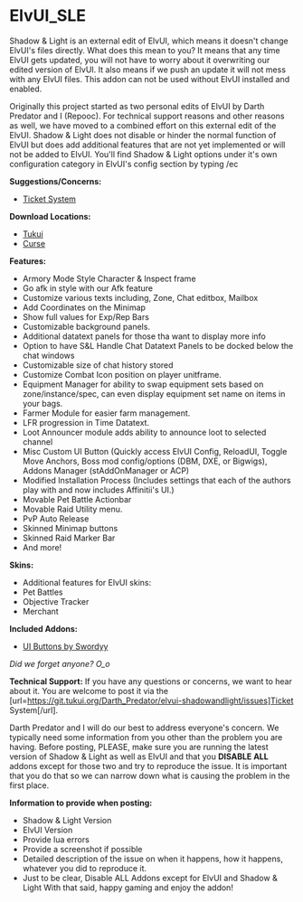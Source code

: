 ElvUI_SLE
=========

Shadow & Light is an external edit of ElvUI, which means it doesn't change ElvUI's files directly.
What does this mean to you?
It means that any time ElvUI gets updated, you will not have to worry about it overwriting our edited version of ElvUI.  It also means if we push an update it will not mess with any ElvUI files.  This addon can not be used without ElvUI installed and enabled.

Originally this project started as two personal edits of ElvUI by Darth Predator and I (Repooc).  For technical support reasons and other reasons as well, we have moved to a combined effort on this external edit of the ElvUI.  Shadow & Light does not disable or hinder the normal function of ElvUI but does add additional features that are not yet implemented or will not be added to ElvUI.
You'll find Shadow & Light options under it's own configuration category in ElvUI's config section by typing /ec

**Suggestions/Concerns:**
- [Ticket System](https://git.tukui.org/Darth_Predator/elvui-shadowandlight/issues "This link takes you to the ticket system on git.tukui.org, please make an account and submit your ticket.")

**Download Locations:**
- [Tukui](https://www.tukui.org/addons.php?id=38 "This link takes you to the Tukui.org website, you may download it here.")
- [Curse](http://www.curse.com/addons/wow/shadow-and-light-edit "This link takes you to the Curse.com website, you may download it here and help support the developers.")

**Features:**  
- Armory Mode Style Character & Inspect frame
- Go afk in style with our Afk feature
- Customize various texts including, Zone, Chat editbox, Mailbox
- Add Coordinates on the Minimap
- Show full values for Exp/Rep Bars
- Customizable background panels.
- Additional datatext panels for those tha want to display more info
- Option to have S&L Handle Chat Datatext Panels to be docked below the chat windows
- Customizable size of chat history stored
- Customize Combat Icon position on player unitframe.
- Equipment Manager for ability to swap equipment sets based on zone/instance/spec, can even display equipment set name on items in your bags.
- Farmer Module for easier farm management.
- LFR progression in Time Datatext.
- Loot Announcer module adds ability to announce loot to selected channel
- Misc Custom UI Button (Quickly access ElvUI Config, ReloadUI, Toggle Move Anchors, Boss mod config/options (DBM, DXE, or Bigwigs), Addons Manager (stAddOnManager or ACP)
- Modified Installation Process (Includes settings that each of the authors play with and now includes Affinitii's UI.)
- Movable Pet Battle Actionbar
- Movable Raid Utility menu.
- PvP Auto Release
- Skinned Minimap buttons
- Skinned Raid Marker Bar
- And more!

**Skins:**
- Additional features for ElvUI skins:
- Pet Battles
- Objective Tracker
- Merchant

**Included Addons:**
- [UI Buttons by Swordyy](http://www.tukui.org/forums/profile.php?id=7616 "This idea by Swordyy.")

*Did we forget anyone? O_o*

**Technical Support:**
If you have any questions or concerns, we want to hear about it.  You are welcome to post it via the [url=https://git.tukui.org/Darth_Predator/elvui-shadowandlight/issues]Ticket System[/url]. 

Darth Predator and I will do our best to address everyone's concern.  We typically need some information from you other than the problem you are having.  Before posting, PLEASE, make sure you are running the latest version of Shadow & Light as well as ElvUI and that you **DISABLE ALL** addons except for those two and try to reproduce the issue.  It is important that you do that so we can narrow down what is causing the problem in the first place.

**Information to provide when posting:**
- Shadow & Light Version
- ElvUI Version
- Provide lua errors
- Provide a screenshot if possible
- Detailed description of the issue on when it happens, how it happens, whatever you did to reproduce it.
- Just to be clear, Disable ALL Addons except for ElvUI and Shadow & Light
With that said, happy gaming and enjoy the addon!